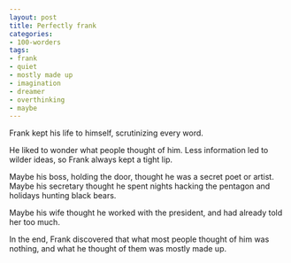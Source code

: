 ```yaml
---
layout: post
title: Perfectly frank
categories:
- 100-worders
tags:
- frank
- quiet
- mostly made up
- imagination
- dreamer
- overthinking
- maybe
---
```

Frank kept his life to himself, scrutinizing every word.

He liked to wonder what people thought of him. Less information led to wilder ideas, so Frank always kept a tight lip.

Maybe his boss, holding the door, thought he was a secret poet or artist. Maybe his secretary thought he spent nights hacking the pentagon and holidays hunting black bears.

Maybe his wife thought he worked with the president, and had already told her too much.

In the end, Frank discovered that what most people thought of him was nothing, and what he thought of them was mostly made up. 
